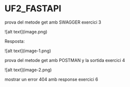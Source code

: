 # UF2_FASTAPI

<p>prova del metode get amb SWAGGER exercici 3<p>
![alt text](image.png)

<p>Resposta:<p>
![alt text](image-1.png)

<p>prova del metode get amb POSTMAN y la sortida exercici 4<p>
![alt text](image-2.png)

<p>mostrar un error 404 amb response exercici 6<p>



